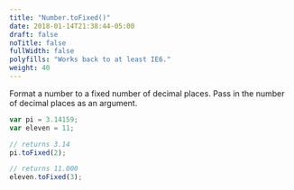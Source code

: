 ```yaml
---
title: "Number.toFixed()"
date: 2018-01-14T21:38:44-05:00
draft: false
noTitle: false
fullWidth: false
polyfills: "Works back to at least IE6."
weight: 40
---
```


Format a number to a fixed number of decimal places. Pass in the number of decimal places as an argument.

```javascript
var pi = 3.14159;
var eleven = 11;

// returns 3.14
pi.toFixed(2);

// returns 11.000
eleven.toFixed(3);
```